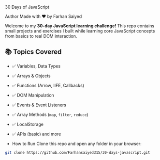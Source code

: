 30 Days of JavaScript

 Author
Made with ❤️ by Farhan Saiyed

Welcome to my **30-day JavaScript learning challenge!**
This repo contains small projects and exercises I built while learning core JavaScript concepts 
from basics to real DOM interaction.

## 📚 Topics Covered
- ✅ Variables, Data Types
- ✅ Arrays & Objects
- ✅ Functions (Arrow, IIFE, Callbacks)
- ✅ DOM Manipulation
- ✅ Events & Event Listeners
- ✅ Array Methods (`map`, `filter`, `reduce`)
- ✅ LocalStorage
- ✅ APIs (basic) and more

-  How to Run
Clone this repo and open any folder in your browser:
```bash
git clone https://github.com/Farhansaiyed315/30-days-javascript.git

